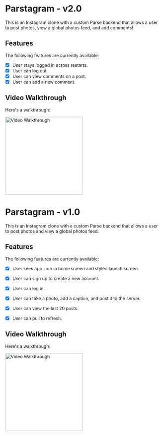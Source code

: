# Parstagram - v2.0

This is an Instagram clone with a custom Parse backend that allows a user to post photos, view a global photos feed, and add comments!


## Features

The following features are currently available:

- [X] User stays logged in across restarts.
- [X] User can log out.
- [X] User can view comments on a post.
- [X] User can add a new comment.

## Video Walkthrough

Here's a walkthrough:

<img src='https://user-images.githubusercontent.com/49384703/130306365-0d75639f-8b59-489e-a8bf-3d417d2a7eea.gif' title='Video Walkthrough' width='250' alt='Video Walkthrough' />


# Parstagram - v1.0

This is an Instagram clone with a custom Parse backend that allows a user to post photos and view a global photos feed.


## Features

The following features are currently available:

- [X] User sees app icon in home screen and styled launch screen.
- [X] User can sign up to create a new account.
- [X] User can log in.
- [X] User can take a photo, add a caption, and post it to the server.
- [X] User can view the last 20 posts.
- [X] User can pull to refresh.


## Video Walkthrough

Here's a walkthrough:

<img src='https://user-images.githubusercontent.com/49384703/129261865-73fbef8b-ac41-4a7c-9dfc-10f50fa6dfe1.gif' title='Video Walkthrough' width='250' alt='Video Walkthrough' />

